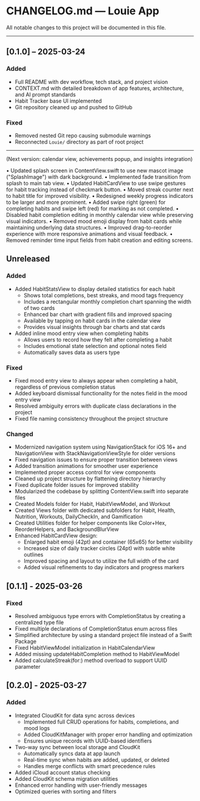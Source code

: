 # CHANGELOG.md — Louie App

All notable changes to this project will be documented in this file.

---

## [0.1.0] – 2025-03-24
### Added
- Full README with dev workflow, tech stack, and project vision
- CONTEXT.md with detailed breakdown of app features, architecture, and AI prompt standards
- Habit Tracker base UI implemented
- Git repository cleaned up and pushed to GitHub

### Fixed
- Removed nested Git repo causing submodule warnings
- Reconnected `Louie/` directory as part of root project

---

(Next version: calendar view, achievements popup, and insights integration)

• Updated splash screen in ContentView.swift to use new mascot image ("SplashImage") with dark background.
• Implemented fade transition from splash to main tab view.
• Updated HabitCardView to use swipe gestures for habit tracking instead of checkmark button.
• Moved streak counter next to habit title for improved visibility.
• Redesigned weekly progress indicators to be larger and more prominent.
• Added swipe right (green) for completing habits and swipe left (red) for marking as not completed.
• Disabled habit completion editing in monthly calendar view while preserving visual indicators.
• Removed mood emoji display from habit cards while maintaining underlying data structures.
• Improved drag-to-reorder experience with more responsive animations and visual feedback.
• Removed reminder time input fields from habit creation and editing screens.

## Unreleased

### Added
- Added HabitStatsView to display detailed statistics for each habit
  - Shows total completions, best streaks, and mood tags frequency
  - Includes a rectangular monthly completion chart spanning the width of two cards
  - Enhanced bar chart with gradient fills and improved spacing
  - Available by tapping on habit cards in the calendar view
  - Provides visual insights through bar charts and stat cards
- Added inline mood entry view when completing habits
  - Allows users to record how they felt after completing a habit
  - Includes emotional state selection and optional notes field
  - Automatically saves data as users type

### Fixed
- Fixed mood entry view to always appear when completing a habit, regardless of previous completion status
- Added keyboard dismissal functionality for the notes field in the mood entry view
- Resolved ambiguity errors with duplicate class declarations in the project
- Fixed file naming consistency throughout the project structure

### Changed
- Modernized navigation system using NavigationStack for iOS 16+ and NavigationView with StackNavigationViewStyle for older versions
- Fixed navigation issues to ensure proper transition between views
- Added transition animations for smoother user experience
- Implemented proper access control for view components
- Cleaned up project structure by flattening directory hierarchy
- Fixed duplicate folder issues for improved stability
- Modularized the codebase by splitting ContentView.swift into separate files
- Created Models folder for Habit, HabitViewModel, and Workout
- Created Views folder with dedicated subfolders for Habit, Health, Nutrition, Workouts, DailyCheckIn, and Gamification
- Created Utilities folder for helper components like Color+Hex, ReorderHelpers, and BackgroundBlurView
- Enhanced HabitCardView design:
  - Enlarged habit emoji (42pt) and container (65x65) for better visibility
  - Increased size of daily tracker circles (24pt) with subtle white outlines
  - Improved spacing and layout to utilize the full width of the card
  - Added visual refinements to day indicators and progress markers

## [0.1.1] - 2025-03-26
### Fixed
- Resolved ambiguous type errors with CompletionStatus by creating a centralized type file
- Fixed multiple declarations of CompletionStatus enum across files
- Simplified architecture by using a standard project file instead of a Swift Package
- Fixed HabitViewModel initialization in HabitCalendarView
- Added missing updateHabitCompletion method to HabitViewModel
- Added calculateStreak(for:) method overload to support UUID parameter

## [0.2.0] - 2025-03-27
### Added
- Integrated CloudKit for data sync across devices
  - Implemented full CRUD operations for habits, completions, and mood logs
  - Added CloudKitManager with proper error handling and optimization
  - Ensures unique records with UUID-based identifiers
- Two-way sync between local storage and CloudKit
  - Automatically syncs data at app launch
  - Real-time sync when habits are added, updated, or deleted
  - Handles merge conflicts with smart precedence rules
- Added iCloud account status checking
- Added CloudKit schema migration utilities
- Enhanced error handling with user-friendly messages
- Optimized queries with sorting and filters